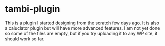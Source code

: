 # tambi-plugin

This is a plugin I started designing from the scratch few days ago. 
It is also a caluclator plugin but will have more advanced features.
I am not yet done so some of the files are empty, but if you try uploading it to any WP site, it should work so far.
